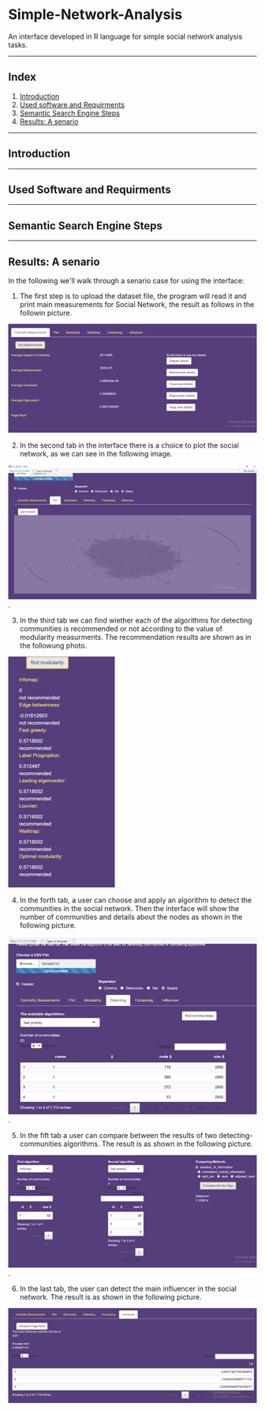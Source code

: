 # Simple-Network-Analysis
An interface developed in R language for simple social network analysis tasks.

---

## Index
1. [Introduction](#introduction)
2. [Used software and Requirments](#used-software-and-requirments)
3. [Semantic Search Engine Steps](#semantic-search-engine-steps)
4. [Results: A senario](#results:-a-senario)

---
## Introduction

--- 
## Used Software and Requirments


--- 
## Semantic Search Engine Steps



---
## Results: A senario
In the following we'll walk through a senario case for using the interface:

1. The first step is to upload the dataset file, the program will read it and print main measurements for Social Network, the result as follows in the followin picture.

![alt text](https://github.com/Nemat-Allah-Aloush/Simple-Network-Analysis/blob/562c571a44c54a9748e5afda5f432ea65b7f063a/images/Calculating%20Centraity%20Measurments.png "Calculating Measurements")

2. In the second tab in the interface there is a choice to plot the social network, as we can see in the following image.

![alt text](https://github.com/Nemat-Allah-Aloush/Simple-Network-Analysis/blob/562c571a44c54a9748e5afda5f432ea65b7f063a/images/Plot.png "Plotting the social network").

3. In the third tab we can find wiether each of the algorithms for detecting communities is recommended or not according to the value of modularity measurments. The recommendation results are shown as in the followung photo.

![alt text](https://github.com/Nemat-Allah-Aloush/Simple-Network-Analysis/blob/562c571a44c54a9748e5afda5f432ea65b7f063a/images/Modularity%20and%20recommendation.png "Recommending Algorithms")

4. In the forth tab, a user can choose and apply an algorithm to detect the communities in the social network. Then the interface will show the number of communities and details about the nodes as shown in the following picture. 

![alt text](https://github.com/Nemat-Allah-Aloush/Simple-Network-Analysis/blob/562c571a44c54a9748e5afda5f432ea65b7f063a/images/Detecting%20communities.png "Detecting Communities").

5. In the fift tab a user can compare between the results of two detecting-communities algorithms. The result is as shown in the following picture.

![alt text](https://github.com/Nemat-Allah-Aloush/Simple-Network-Analysis/blob/562c571a44c54a9748e5afda5f432ea65b7f063a/images/Comparing%20different%20algorithms.png "Comparing Algorithms").

6. In the last tab, the user can detect the main influencer in the social network. The result is as shown in the following picture. 

![alt text](https://github.com/Nemat-Allah-Aloush/Simple-Network-Analysis/blob/562c571a44c54a9748e5afda5f432ea65b7f063a/images/Finding%20Influencer.png "finding Influencer")
